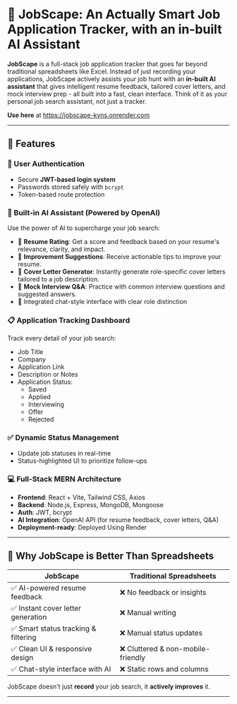 # 💼 JobScape: An Actually Smart Job Application Tracker, with an in-built AI Assistant

**JobScape** is a full-stack job application tracker that goes far beyond traditional spreadsheets like Excel. Instead of just recording your applications, JobScape actively assists your job hunt with an **in-built AI assistant** that gives intelligent resume feedback, tailored cover letters, and mock interview prep - all built into a fast, clean interface. Think of it as your personal job search assistant, not just a tracker.

**Use here** at https://jobscape-kvns.onrender.com

---

## 🚀 Features

### 🔐 User Authentication
- Secure **JWT-based login system**
- Passwords stored safely with `bcrypt`
- Token-based route protection

### 🧠 Built-in AI Assistant (Powered by OpenAI)
Use the power of AI to supercharge your job search:
- 📄 **Resume Rating**: Get a score and feedback based on your resume's relevance, clarity, and impact.
- 📝 **Improvement Suggestions**: Receive actionable tips to improve your resume.
- 📨 **Cover Letter Generator**: Instantly generate role-specific cover letters tailored to a job description.
- 🎤 **Mock Interview Q&A**: Practice with common interview questions and suggested answers.
- 💬 Integrated chat-style interface with clear role distinction

### 📋 Application Tracking Dashboard
Track every detail of your job search:
- Job Title
- Company
- Application Link
- Description or Notes
- Application Status:
  - Saved
  - Applied
  - Interviewing
  - Offer
  - Rejected

### ✅ Dynamic Status Management
- Update job statuses in real-time
- Status-highlighted UI to prioritize follow-ups

### 💻 Full-Stack MERN Architecture
- **Frontend**: React + Vite, Tailwind CSS, Axios
- **Backend**: Node.js, Express, MongoDB, Mongoose
- **Auth**: JWT, bcrypt
- **AI Integration**: OpenAI API (for resume feedback, cover letters, Q&A)
- **Deployment-ready**: Deployed Using Render

---

## 🌟 Why JobScape is Better Than Spreadsheets

| JobScape | Traditional Spreadsheets |
|----------|--------------------------|
| ✅ AI-powered resume feedback | ❌ No feedback or insights |
| ✅ Instant cover letter generation | ❌ Manual writing |
| ✅ Smart status tracking & filtering | ❌ Manual status updates |
| ✅ Clean UI & responsive design | ❌ Cluttered & non-mobile-friendly |
| ✅ Chat-style interface with AI | ❌ Static rows and columns |

JobScape doesn't just **record** your job search, it **actively improves** it.

---

